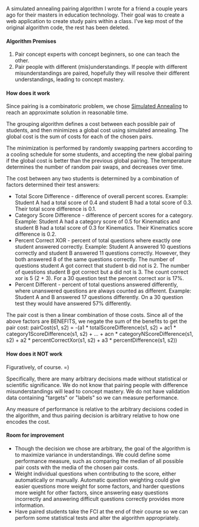 A simulated annealing pairing algorithm I wrote for a friend a couple years ago for their masters in education technology. Their goal was to create a web application to create study pairs within a class. I've kep most of the original algorithm code, the rest has been deleted.

#### Algorithm Premises
1. Pair concept experts with concept beginners, so one can teach the other.
2. Pair people with different (mis)understandings. If people with different misunderstandings are paired, hopefully they will resolve their different understandings, leading to concept mastery.


#### How does it work
Since pairing is a combinatoric problem, we chose [Simulated Annealing](http://en.wikipedia.org/wiki/Simulated_annealing) to reach an approximate solution in reasonable time.

The grouping algorithm defines a cost between each possible pair of students, and then minimizes a global cost using simulated annealing. The global cost is the sum of costs for each of the chosen pairs.

The minimization is performed by randomly swapping partners according to a cooling schedule for some students, and accepting the new global pairing if the global cost is better than the previous global pairing. The temperature determines the number of random pair swaps, and decreases over time.

The cost between any two students is determined by a combination of factors determined their test answers:
* Total Score Difference - difference of overall percent scores. Example: Student A had a total score of 0.4 and student B had a total score of 0.3. Their total score difference is 0.1.
* Category Score Difference - difference of percent scores for a category. Example: Student A had a category score of 0.5 for Kinematics and student B had a total score of 0.3 for Kinematics. Their Kinematics score difference is 0.2.
* Percent Correct XOR - percent of total questions where exactly one student answered correctly. Example: Student A answered 10 questions correctly and student B answered 11 questions correctly. However, they both answered 8 of the same questions correctly. The number of questions student A got correct that student b did not is 2. The number of questions student B got correct but a did not is 3. The count correct xor is 5 (2 + 3). For a 30 question test the percent correct xor is 17%.
* Percent Different - percent of total questions answered differently, where unanswered questions are always counted as different. Example: Student A and B answered 17 questions differently. On a 30 question test they would have answered 57% differently.

The pair cost is then a linear combination of those costs. Since all of the above factors are BENEFITS, we negate the sum of the benefits to get the pair cost:
pairCost(s1, s2) = -(a1 * totalScoreDifference(s1, s2) + ac1 * category1ScoreDifference(s1, s2) + ... + acn * categoryNScoreDifference(s1, s2) + a2 * percentCorrectXor(s1, s2) + a3 * percentDifference(s1, s2))


#### How does it NOT work
Figuratively, of course. =)

Specifically, there are many arbitrary decisions made without statistical or scientific significance. We do not know that pairing people with difference misunderstandings will lead to concept mastery. We do not have validation data containing "targets" or "labels" so we can measure performance.

Any measure of performance is relative to the arbitrary decisions coded in the algorithm, and thus pairing decision is arbitrary relative to how one encodes the cost.


#### Room for improvement
* Though the decision we chose are arbitrary, the goal of the algorithm is to maximize variance in understandings. We could define some performance measure, such as comparing the median of all possible pair costs with the media of the chosen pair costs.
* Weight individual questions when contributing to the score, either automatically or manually. Automatic question weighting could give easier questions more weight for some factors, and harder questions more weight for other factors, since answering easy questions incorrectly and answering difficult questions correctly provides more information.
* Have paired students take the FCI at the end of their course so we can perform some statistical tests and alter the algorithm appropriately.
